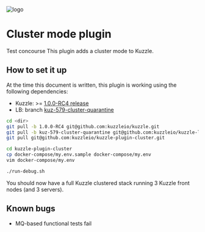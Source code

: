 ![logo](http://kuzzle.io/images/logoS.png)

# Cluster mode plugin

Test concourse
This plugin adds a cluster mode to Kuzzle.

## How to set it up

At the time this document is written, this plugin is working using the following dependencies:

* Kuzzle: >= [1.0.0-RC4 release](https://github.com/kuzzleio/kuzzle/tree/1.0.0-RC4)
* LB: branch [kuz-579-cluster-quarantine](https://github.com/kuzzleio/kuzzle-load-balancer/tree/kuz-579-cluster-quarantine)

```bash
cd <dir>
git pull -b 1.0.0-RC4 git@github.com:kuzzleio/kuzzle.git
git pull -b kuz-579-cluster-quarantine git@github.com:kuzzleio/kuzzle-load-balancer.git
git pull git@github.com:kuzzleio/kuzzle-plugin-cluster.git

cd kuzzle-plugin-cluster
cp docker-compose/my.env.sample docker-compose/my.env
vim docker-compose/my.env

./run-debug.sh
```

You should now have a full Kuzzle clustered stack running 3 Kuzzle front nodes (and 3 servers).

## Known bugs

* MQ-based functional tests fail


